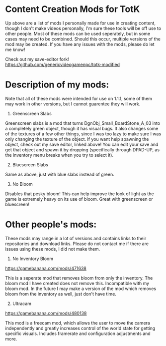 # Content Creation Mods for TotK

Up above are a list of mods I personally made for use in creating content, though I don't make videos personally, I'm sure these tools will be off use to other people. Most of these mods can be used seperately, but in some cases may need to be combined. Should this occur,  multiple versions of the mod may be created. If you have any issues with the mods, please do let me know!

Check out my save-editor fork!
https://github.com/genericvideogamenpc/totk-modified

# Description of my mods:
Note that all of these mods were intended for use on 1.1.1, some of them may work in other versions, but I cannot guarentee they will work.
1. Greenscreen Slabs

Greenscreen slabs is a mod that turns DgnObj_Small_BoardStone_A_03 into a completely green object, though it has visual bugs. It also changes some of the textures of a few other things, since I was too lazy to make sure I was only changing the texture of the object. If you want help spawning the object, check out my save editor, linked above! You can edit your save and get that object and spawn it by dropping (specifically through DPAD-UP, as the inventory menu breaks when you try to select it).
 
 
2. Bluescreen Slabs
   
Same as above, just with blue slabs instead of green.


3. No Bloom
   
Disables that pesky bloom! This can help improve the look of light as the game is extremely heavy on its use of bloom. Great with greenscreen or bluescreen!


  
# Other people's mods:
These mods may range in a lot of versions and contains links to their repositories and download links. Please do not contact me if there are issues using these mods, I did not make them.
1. No Inventory Bloom

  https://gamebanana.com/mods/471638
  
  This is a seperate mod that removes bloom from only the inventory. The bloom mod I have created does not remove this. Incompatible with my bloom mod. In the future I may make a version of the mod which removes bloom from the inventory as well, just don't have time.

2. Ultracam

https://gamebanana.com/mods/480138

   This mod is a freecam mod, which allows the user to move the camera independently and greatly increases control of the world state for getting specific visuals. Includes framerate and configuration adjustments and more.
   
